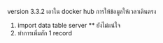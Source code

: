 version 3.3.2 เอาใน docker hub
การให้ข้อมูลให้เวลาเดินตรง
1. import data  table server ** ยังไม่แน่ใจ
2. ทำการเพิ่มสัก 1 record
